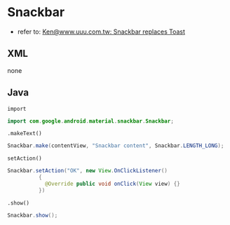# Snackbar 
- refer to: [Ken@www.uuu.com.tw: Snackbar replaces Toast](https://www.uuu.com.tw/Public/content/article/17/171127tips.htm)
## XML
none
## Java
`import`
```Java
import com.google.android.material.snackbar.Snackbar;
```
<!-- Declear
```java
``` -->
`.makeText()`
```java
Snackbar.make(contentView, "Snackbar content", Snackbar.LENGTH_LONG);
```
`setAction()`
```java
Snackbar.setAction("OK", new View.OnClickListener() 
          {
            @Override public void onClick(View view) {}
          })
```
`.show()`
```java
Snackbar.show();
```